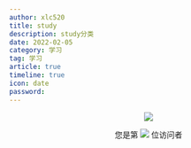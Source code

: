 ```yaml
---
author: xlc520
title: study
description: study分类
date: 2022-02-05
category: 学习
tag: 学习
article: true
timeline: true
icon: date
password: 
---
```



<p align="center"> 
  <img src="https://metrics.lecoq.io/xlc520?template=classic&isocalendar=1&languages=1&people=1&activity=1&achievements=1&lines=1&repositories=1&notable=1&introduction=1&pagespeed=1&repositories=100&repositories.batch=100&repositories.forks=false&repositories.affiliations=owner&isocalendar.duration=full-year&languages.limit=8&languages.threshold=0%25&languages.colors=github&languages.sections=most-used&languages.indepth=false&languages.analysis.timeout=15&languages.categories=markup%2C%20programming&languages.recent.categories=markup%2C%20programming&languages.recent.load=300&languages.recent.days=14&people.limit=24&people.identicons=false&people.identicons.hide=false&people.size=28&people.types=followers%2C%20following&people.shuffle=false&activity.limit=5&activity.load=300&activity.days=14&activity.visibility=all&activity.timestamps=false&activity.filter=all&achievements.threshold=C&achievements.secrets=true&achievements.display=detailed&achievements.limit=0&notable.from=organization&notable.repositories=false&notable.indepth=false&notable.types=commit&repositories.featured=%20xlc520%2Fxlc520.github.io&introduction.title=true&pagespeed.url=xlc520.github.io&pagespeed.detailed=false&pagespeed.screenshot=false&config.timezone=Asia%2FShanghai" /> 
</p>
<p align="center"> 
  您是第  <img src="https://profile-counter.glitch.me/xlc520/count.svg" />  位访问者
</p>